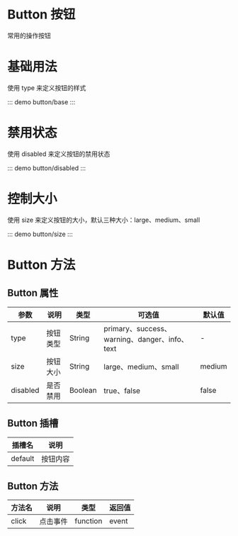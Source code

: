 # Button 按钮

常用的操作按钮

# 基础用法

使用 type 来定义按钮的样式

::: demo
button/base
:::

# 禁用状态

使用 disabled 来定义按钮的禁用状态

::: demo
button/disabled
:::

# 控制大小

使用 size 来定义按钮的大小，默认三种大小：large、medium、small

::: demo
button/size
:::

# Button 方法

## Button 属性

| 参数     | 说明     | 类型    | 可选值                                        | 默认值 |
| -------- | -------- | ------- | --------------------------------------------- | ------ |
| type     | 按钮类型 | String  | primary、success、warning、danger、info、text | -      |
| size     | 按钮大小 | String  | large、medium、small                          | medium |
| disabled | 是否禁用 | Boolean | true、false                                   | false  |

## Button 插槽

| 插槽名  | 说明     |
| ------- | -------- |
| default | 按钮内容 |

## Button 方法

| 方法名 | 说明     | 类型     | 返回值 |
| ------ | -------- | -------- | ------ |
| click  | 点击事件 | function | event  |
